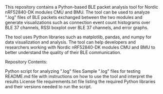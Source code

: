 This repository contains a Python-based BLE packet analysis tool for Nordic nRF52840-DK modules CMU and BMU. The tool can be used to analyze ".log" files of BLE packets exchanged between the two modules and generate visualizations such as connection event count histograms over BLE 37 channels, RSSI boxplot over BLE 37 channels, and error graphs.

The tool uses Python libraries such as matplotlib, pandas, and numpy for data visualization and analysis. The tool can help developers and researchers working with Nordic nRF52840-DK modules CMU and BMU to better understand the quality of their BLE communication.


Repository Contents:

Python script for analyzing ".log" files
Sample ".log" files for testing
README.md file with instructions on how to use the tool and interpret the results
License file
requirements.txt file listing the required Python libraries and their versions needed to run the script.
